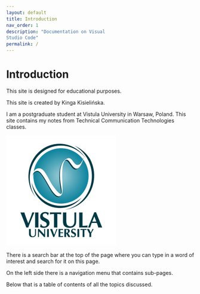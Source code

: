 ```yaml
---
layout: default
title: Introduction
nav_order: 1
description: "Documentation on Visual  
Studio Code"
permalink: /
---
```



# Introduction

This site is designed for educational purposes.  

This site is created by Kinga Kisielińska.  

I am a postgraduate student at Vistula University in Warsaw, Poland. This site contains my notes from Technical Communication Technologies classes.

![logo](/assets/images/1-vistul-university-en.png)   


There is a search bar at the top of the page where you can type in a word of interest and search for it on this page.  

On the left side there is a navigation menu that contains sub-pages.

Below that is a table of contents of all the topics discussed.  
